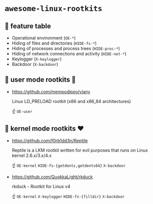 # `awesome-linux-rootkits`

## :key: feature table

- Operational environment (`OE-*`)
- Hiding of files and directories (`HIDE-fs-*`)
- Hiding of processes and process trees (`HIDE-proc-*`)
- Hiding of network connections and activity (`HIDE-net-*`)
- Keylogger (`X-keylogger`)
- Backdoor (`X-backdoor`)

## :see_no_evil: user mode rootkits :shit: 

- https://github.com/mempodippy/vlany

  Linux LD_PRELOAD rootkit (x86 and x86_64 architectures)
  
  :point_up: `OE-user`

## :hear_no_evil: kernel mode rootkits :heart:

- https://github.com/f0rb1dd3n/Reptile

  Reptile is a LKM rootkit written for evil purposes that runs on Linux kernel 2.6.x/3.x/4.x

  :point_up: `OE-kernel` `HIDE-fs-{getdents,getdents64}` `X-backdoor`

- https://github.com/QuokkaLight/rkduck

  rkduck - Rootkit for Linux v4
  
  :point_up: `OE-kernel` `X-keylogger` `HIDE-fs-{filldir}` `X-backdoor`

